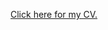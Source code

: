 
<a href="github.com/willqueenphd/willqueenphd.github.com/files/Will_Queen_CV.pdf" target="_blank">Click here for my CV.</a>
